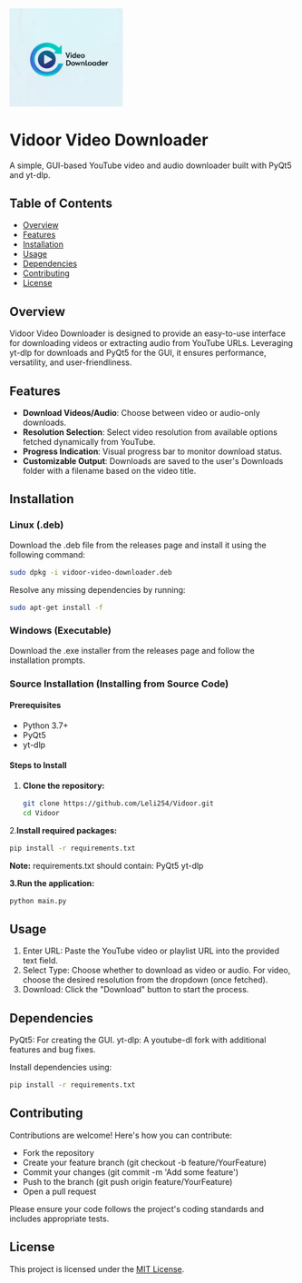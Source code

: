 <img src="https://github.com/Leli254/Vidoor/blob/main/images/app_icon.jpg" alt="Vidoor logo" width="200" />


# Vidoor Video Downloader

A simple, GUI-based YouTube video and audio downloader built with PyQt5 and yt-dlp.

## Table of Contents
- [Overview](#overview)
- [Features](#features)
- [Installation](#installation)
- [Usage](#usage)
- [Dependencies](#dependencies)
- [Contributing](#contributing)
- [License](#license)

## Overview

Vidoor Video Downloader is designed to provide an easy-to-use interface for downloading videos or extracting audio from YouTube URLs. Leveraging yt-dlp for downloads and PyQt5 for the GUI, it ensures performance, versatility, and user-friendliness.

## Features
- **Download Videos/Audio**: Choose between video or audio-only downloads.
- **Resolution Selection**: Select video resolution from available options fetched dynamically from YouTube.
- **Progress Indication**: Visual progress bar to monitor download status.
- **Customizable Output**: Downloads are saved to the user's Downloads folder with a filename based on the video title.

## Installation

### Linux (.deb)

Download the .deb file from the releases page and install it using the following command:

```sh
sudo dpkg -i vidoor-video-downloader.deb
```

Resolve any missing dependencies by running:

```sh
sudo apt-get install -f
```

### Windows (Executable)

Download the .exe installer from the releases page and follow the installation prompts.

### Source Installation (Installing from Source Code)
#### Prerequisites
- Python 3.7+
- PyQt5
- yt-dlp

#### Steps to Install
1. **Clone the repository:**
   ```sh
   git clone https://github.com/Leli254/Vidoor.git
   cd Vidoor
   ```

2.**Install required packages:**
```sh
pip install -r requirements.txt
```


**Note:** requirements.txt should contain:
PyQt5
yt-dlp

**3.Run the application:**

```sh
python main.py
```


## Usage
1. Enter URL: Paste the YouTube video or playlist URL into the provided text field.
2. Select Type: Choose whether to download as video or audio.
For video, choose the desired resolution from the dropdown (once fetched).
3. Download: Click the "Download" button to start the process. 

## Dependencies
PyQt5: For creating the GUI.
yt-dlp: A youtube-dl fork with additional features and bug fixes.

Install dependencies using:

```sh
pip install -r requirements.txt
```

## Contributing
Contributions are welcome! Here's how you can contribute:
- Fork the repository
- Create your feature branch (git checkout -b feature/YourFeature)
- Commit your changes (git commit -m 'Add some feature')
- Push to the branch (git push origin feature/YourFeature)
- Open a pull request

Please ensure your code follows the project's coding standards and includes appropriate tests.

## License
This project is licensed under the [MIT License](./LICENSE). 
